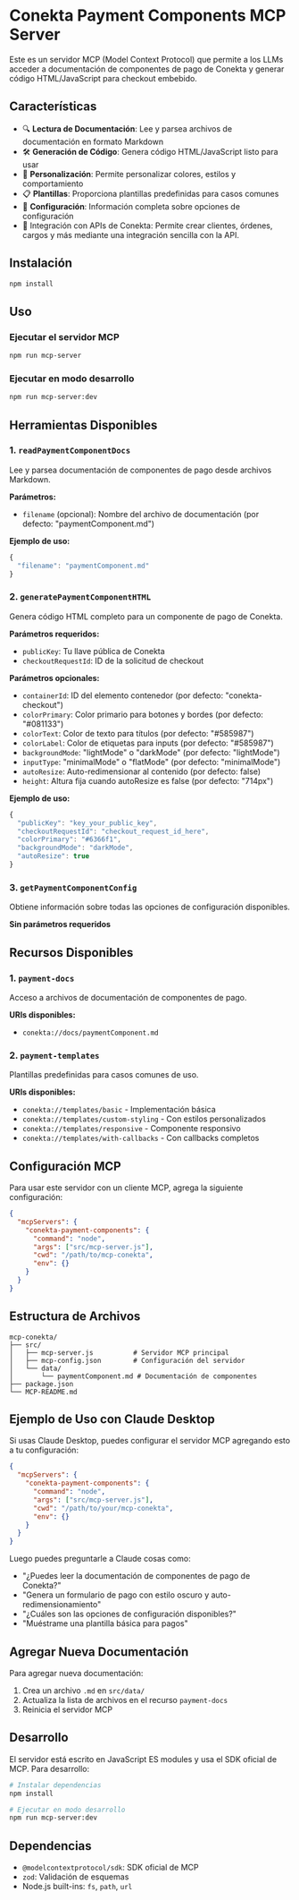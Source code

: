 # Conekta Payment Components MCP Server

Este es un servidor MCP (Model Context Protocol) que permite a los LLMs acceder a documentación de componentes de pago de Conekta y generar código HTML/JavaScript para checkout embebido.

## Características

- 🔍 **Lectura de Documentación**: Lee y parsea archivos de documentación en formato Markdown
- 🛠️ **Generación de Código**: Genera código HTML/JavaScript listo para usar
- 🎨 **Personalización**: Permite personalizar colores, estilos y comportamiento
- 📋 **Plantillas**: Proporciona plantillas predefinidas para casos comunes
- 🔧 **Configuración**: Información completa sobre opciones de configuración
- 🔗 Integración con APIs de Conekta: Permite crear clientes, órdenes, cargos y más mediante una integración sencilla con la API.

## Instalación

```bash
npm install
```

## Uso

### Ejecutar el servidor MCP

```bash
npm run mcp-server
```

### Ejecutar en modo desarrollo

```bash
npm run mcp-server:dev
```

## Herramientas Disponibles

### 1. `readPaymentComponentDocs`
Lee y parsea documentación de componentes de pago desde archivos Markdown.

**Parámetros:**
- `filename` (opcional): Nombre del archivo de documentación (por defecto: "paymentComponent.md")

**Ejemplo de uso:**
```javascript
{
  "filename": "paymentComponent.md"
}
```

### 2. `generatePaymentComponentHTML`
Genera código HTML completo para un componente de pago de Conekta.

**Parámetros requeridos:**
- `publicKey`: Tu llave pública de Conekta
- `checkoutRequestId`: ID de la solicitud de checkout

**Parámetros opcionales:**
- `containerId`: ID del elemento contenedor (por defecto: "conekta-checkout")
- `colorPrimary`: Color primario para botones y bordes (por defecto: "#081133")
- `colorText`: Color de texto para títulos (por defecto: "#585987")
- `colorLabel`: Color de etiquetas para inputs (por defecto: "#585987")
- `backgroundMode`: "lightMode" o "darkMode" (por defecto: "lightMode")
- `inputType`: "minimalMode" o "flatMode" (por defecto: "minimalMode")
- `autoResize`: Auto-redimensionar al contenido (por defecto: false)
- `height`: Altura fija cuando autoResize es false (por defecto: "714px")

**Ejemplo de uso:**
```javascript
{
  "publicKey": "key_your_public_key",
  "checkoutRequestId": "checkout_request_id_here",
  "colorPrimary": "#6366f1",
  "backgroundMode": "darkMode",
  "autoResize": true
}
```

### 3. `getPaymentComponentConfig`
Obtiene información sobre todas las opciones de configuración disponibles.

**Sin parámetros requeridos**

## Recursos Disponibles

### 1. `payment-docs`
Acceso a archivos de documentación de componentes de pago.

**URIs disponibles:**
- `conekta://docs/paymentComponent.md`

### 2. `payment-templates`
Plantillas predefinidas para casos comunes de uso.

**URIs disponibles:**
- `conekta://templates/basic` - Implementación básica
- `conekta://templates/custom-styling` - Con estilos personalizados
- `conekta://templates/responsive` - Componente responsivo
- `conekta://templates/with-callbacks` - Con callbacks completos

## Configuración MCP

Para usar este servidor con un cliente MCP, agrega la siguiente configuración:

```json
{
  "mcpServers": {
    "conekta-payment-components": {
      "command": "node",
      "args": ["src/mcp-server.js"],
      "cwd": "/path/to/mcp-conekta",
      "env": {}
    }
  }
}
```

## Estructura de Archivos

```
mcp-conekta/
├── src/
│   ├── mcp-server.js          # Servidor MCP principal
│   ├── mcp-config.json        # Configuración del servidor
│   └── data/
│       └── paymentComponent.md # Documentación de componentes
├── package.json
└── MCP-README.md
```

## Ejemplo de Uso con Claude Desktop

Si usas Claude Desktop, puedes configurar el servidor MCP agregando esto a tu configuración:

```json
{
  "mcpServers": {
    "conekta-payment-components": {
      "command": "node",
      "args": ["src/mcp-server.js"],
      "cwd": "/path/to/your/mcp-conekta",
      "env": {}
    }
  }
}
```

Luego puedes preguntarle a Claude cosas como:

- "¿Puedes leer la documentación de componentes de pago de Conekta?"
- "Genera un formulario de pago con estilo oscuro y auto-redimensionamiento"
- "¿Cuáles son las opciones de configuración disponibles?"
- "Muéstrame una plantilla básica para pagos"

## Agregar Nueva Documentación

Para agregar nueva documentación:

1. Crea un archivo `.md` en `src/data/`
2. Actualiza la lista de archivos en el recurso `payment-docs`
3. Reinicia el servidor MCP

## Desarrollo

El servidor está escrito en JavaScript ES modules y usa el SDK oficial de MCP. Para desarrollo:

```bash
# Instalar dependencias
npm install

# Ejecutar en modo desarrollo
npm run mcp-server:dev
```

## Dependencias

- `@modelcontextprotocol/sdk`: SDK oficial de MCP
- `zod`: Validación de esquemas
- Node.js built-ins: `fs`, `path`, `url` 